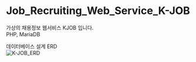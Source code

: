 # Job_Recruiting_Web_Service_K-JOB
가상의 채용정보 웹서비스 KJOB 입니다.  
PHP, MariaDB  

데이터베이스 설계 ERD  
![K-JOB_ERD](https://user-images.githubusercontent.com/20104945/91297417-403ed300-e7d9-11ea-9479-c3652cdcbc11.png)


